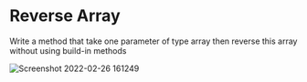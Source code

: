 # Reverse Array
Write a method that take one parameter of type array then reverse this array without using build-in methods

![Screenshot 2022-02-26 161249](https://user-images.githubusercontent.com/97651232/155844871-675f811d-bd8f-4fa9-ba1e-dec067119a37.png)
